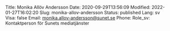 Title: Monika Allöv Andersson
Date: 2020-09-29T13:56:09
Modified: 2022-01-27T16:02:20
Slug: monika-allov-andersson
Status: published
Lang: sv
Visa: false
Email: monika.allov-andersson@sunet.se
Phone: 
Role_sv: Kontaktperson för Sunets mediatjänster
